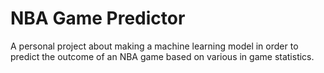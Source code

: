 # NBA Game Predictor
A personal project about making a machine learning model in order to predict the outcome of an NBA game based on various in game statistics.
